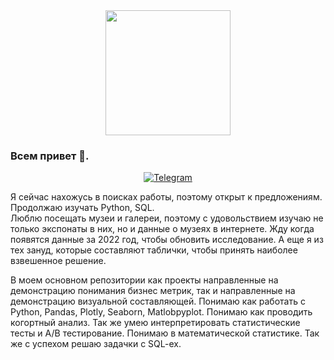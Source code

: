 <div id="header" align="center">
  <img src="https://media.giphy.com/media/LWJ7cKyiWPCnVyuAhT/giphy.gif" width="200"/>
</div>

### Всем привет 👋. 

<div id="socials" align="center">
  <a href="[telegram-ur](https://t.me/moments_of_1ife)l">
		<img src="https://img.shields.io/badge/Telegram-blue?style=for-the-badge&logo=telegram&logoColor=white" alt="Telegram"/>
	</a>
</div>

Я сейчас нахожусь в поисках работы, поэтому открыт к предложениям. 
Продолжаю изучать Python, SQL.  
Люблю посещать музеи и галереи, поэтому с удовольствием изучаю не только экспонаты в них, но и данные о музеях в интернете. Жду когда появятся данные за 2022 год, чтобы обновить исследование. 
А еще я из тех зануд, которые составляют таблички, чтобы принять наиболее взвешенное решение. 

В моем основном репозитории как проекты направленные на демонстрацию понимания бизнес метрик, так и направленные на демонстрацию визуальной составляющей. Понимаю как работать с Python, Pandas, Plotly, Seaborn, Matlobpyplot. Понимаю как проводить когортный анализ. Так же умею интерпретировать статистические тесты и A/B тестирование. Понимаю в математической статистике. Так же с успехом решаю задачки с SQL-ex. 
